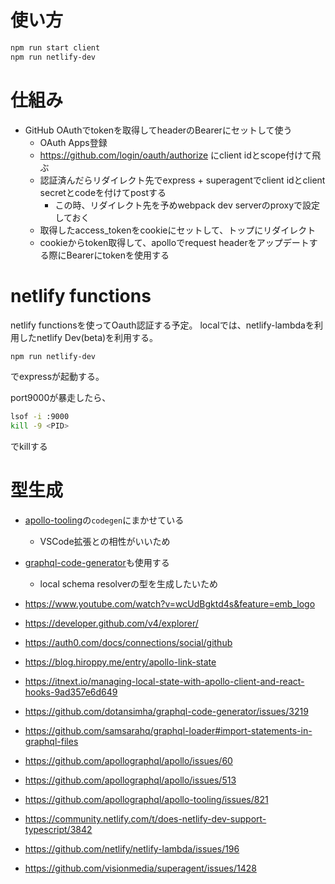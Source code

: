 # 使い方

```bash
npm run start client
npm run netlify-dev
```

# 仕組み
- GitHub OAuthでtokenを取得してheaderのBearerにセットして使う
  - OAuth Apps登録
  - https://github.com/login/oauth/authorize にclient idとscope付けて飛ぶ
  - 認証済んだらリダイレクト先でexpress + superagentでclient idとclient secretとcodeを付けてpostする
    - この時、リダイレクト先を予めwebpack dev serverのproxyで設定しておく
  - 取得したaccess_tokenをcookieにセットして、トップにリダイレクト
  - cookieからtoken取得して、apolloでrequest headerをアップデートする際にBearerにtokenを使用する

# netlify functions
netlify functionsを使ってOauth認証する予定。
localでは、netlify-lambdaを利用したnetlify Dev(beta)を利用する。
```bash
npm run netlify-dev
```
でexpressが起動する。

port9000が暴走したら、
```bash
lsof -i :9000
kill -9 <PID>
```
でkillする

# 型生成
- [apollo-tooling](https://github.com/apollographql/apollo-tooling)の`codegen`にまかせている
  - VSCode拡張との相性がいいため
- [graphql\-code\-generator](https://github.com/dotansimha/graphql-code-generator)も使用する
  - local schema resolverの型を生成したいため

- https://www.youtube.com/watch?v=wcUdBgktd4s&feature=emb_logo
- https://developer.github.com/v4/explorer/
- https://auth0.com/docs/connections/social/github
- https://blog.hiroppy.me/entry/apollo-link-state
- https://itnext.io/managing-local-state-with-apollo-client-and-react-hooks-9ad357e6d649
- https://github.com/dotansimha/graphql-code-generator/issues/3219
- https://github.com/samsarahq/graphql-loader#import-statements-in-graphql-files
- https://github.com/apollographql/apollo/issues/60
- https://github.com/apollographql/apollo/issues/513
- https://github.com/apollographql/apollo-tooling/issues/821
- https://community.netlify.com/t/does-netlify-dev-support-typescript/3842
- https://github.com/netlify/netlify-lambda/issues/196
- https://github.com/visionmedia/superagent/issues/1428

